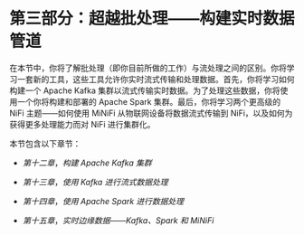 # 第三部分：超越批处理——构建实时数据管道

在本节中，你将了解批处理（即你目前所做的工作）与流处理之间的区别。你将学习一套新的工具，这些工具允许你实时流式传输和处理数据。首先，你将学习如何构建一个 Apache Kafka 集群以流式传输实时数据。为了处理这些数据，你将使用一个你将构建和部署的 Apache Spark 集群。最后，你将学习两个更高级的 NiFi 主题——如何使用 MiNiFi 从物联网设备将数据流式传输到 NiFi，以及如何为获得更多处理能力而对 NiFi 进行集群化。

本节包含以下章节：

+   *第十二章*，*构建 Apache Kafka 集群*

+   *第十三章*，*使用 Kafka 进行流式数据处理*

+   *第十四章*，*使用 Apache Spark 进行数据处理*

+   *第十五章*，*实时边缘数据——Kafka、Spark 和 MiNiFi*
